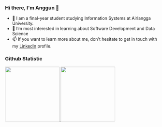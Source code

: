 ### Hi there, I'm Anggun 👋

- 🔭 I am a final-year student studying Information Systems at Airlangga University.<br>
- 🌱 I’m most interested in learning about Software Development and Data Science <br>
- 📫 If you want to learn more about me, don't hesitate to get in touch with my [LinkedIn](https://www.linkedin.com/in/anggun-pratiwi-silalahi-811a75200/) profile.<br>

### Github Statistic
<p align="left">
<a href="https://github.com/anggunpra2744">
  <img height="180em" src="https://github-readme-stats-eight-theta.vercel.app/api?username=anggunpra2744&show_icons=true&theme=algolia&include_all_commits=true&count_private=true"/>
  <img height="180em" src="https://github-readme-stats-eight-theta.vercel.app/api/top-langs/?username=anggunpra2744&layout=compact&layout=compact&theme=algolia"/>
</a>
</p>
